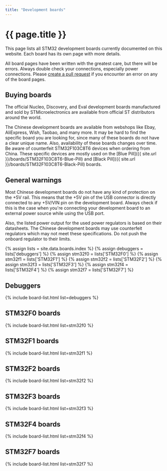 ```yaml
---
title: "Development boards"
---
```


# {{ page.title }}

This page lists all STM32 development boards currently documented on this website. Each board has its own page with more details.

All board pages have been written with the greatest care, but there will be errors. Always double check your connections, especially power connections. Please [create a pull request](https://github.com/STM32-base/STM32-base.github.io) if you encounter an error on any of the board pages.

## Buying boards

The official Nucleo, Discovery, and Eval development boards manufactured and sold by STMicroelectronics are available from official ST distributors around the world.

The Chinese development boards are available from webshops like Ebay, AliExpress, Wish, Taobao, and many more. It may be hard to find the specific board you are looking for, since many of these boards do not have a clear unique name. Also, availability of these boards changes over time. Be aware of counterfeit STM32F103C8T6 devices when ordering from China. These specific devices are mostly used on the [Blue Pill]({{ site.url }}/boards/STM32F103C8T6-Blue-Pill) and [Black Pill]({{ site.url }}/boards/STM32F103C8T6-Black-Pill) boards.

## General warnings

Most Chinese development boards do not have any kind of protection on the +5V rail. This means that the +5V pin of the USB connector is directly connected to any +5V/VIN pin on the development board. Always check if this is the case when you're connecting your development board to an external power source while using the USB port.

Also, the listed power output for the used power regulators is based on their datasheets. The Chinese development boards may use counterfeit regulators which may not meet these specifications. Do not push the onboard regulator to their limits.

{% assign lists = site.data.boards.index %}
{% assign debuggers = lists['debuggers'] %}
{% assign stm32f0 = lists['STM32F0'] %}
{% assign stm32f1 = lists['STM32F1'] %}
{% assign stm32f2 = lists['STM32F2'] %}
{% assign stm32f3 = lists['STM32F3'] %}
{% assign stm32f4 = lists['STM32F4'] %}
{% assign stm32f7 = lists['STM32F7'] %}

## Debuggers

{% include board-list.html list=debuggers %}

## STM32F0 boards

{% include board-list.html list=stm32f0 %}

## STM32F1 boards

{% include board-list.html list=stm32f1 %}

## STM32F2 boards

{% include board-list.html list=stm32f2 %}

## STM32F3 boards

{% include board-list.html list=stm32f3 %}

## STM32F4 boards

{% include board-list.html list=stm32f4 %}

## STM32F7 boards

{% include board-list.html list=stm32f7 %}
